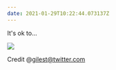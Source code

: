 ```yaml
---
date: 2021-01-29T10:22:44.073137Z
---
```

It's ok to... 

![](https://www.usethehumanvoice.com/images/its-ok-original.jpeg)

Credit @gilest@twitter.com
